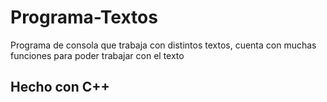 # Programa-Textos
Programa de consola que trabaja con distintos textos, cuenta con muchas funciones para poder trabajar con el texto

## Hecho con C++
